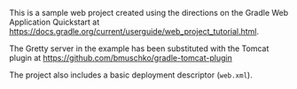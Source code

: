 This is a sample web project created using the directions on the Gradle Web
Application Quickstart at
<https://docs.gradle.org/current/userguide/web_project_tutorial.html>.

The Gretty server in the example has been substituted with the Tomcat plugin at
<https://github.com/bmuschko/gradle-tomcat-plugin>

The project also includes a basic deployment descriptor (`web.xml`).
